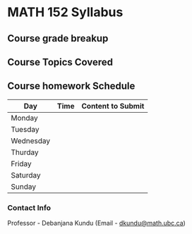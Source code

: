 # MATH 152 Syllabus

## Course grade breakup


## Course Topics Covered



## Course homework Schedule

| Day       | Time | Content to Submit |
| --------- | ---- | ----------------- |
| Monday    |      |                   |
| Tuesday   |      |                   |
| Wednesday |      |                   |
| Thurday   |      |                   |
| Friday    |      |                   |
| Saturday  |      |                   |
| Sunday    |      |                   |



### Contact Info

Professor - Debanjana Kundu (Email - dkundu@math.ubc.ca)

